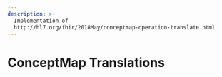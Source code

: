 ```yaml
---
description: >-
  Implementation of  
  http://hl7.org/fhir/2018May/conceptmap-operation-translate.html
---
```


# ConceptMap Translations



